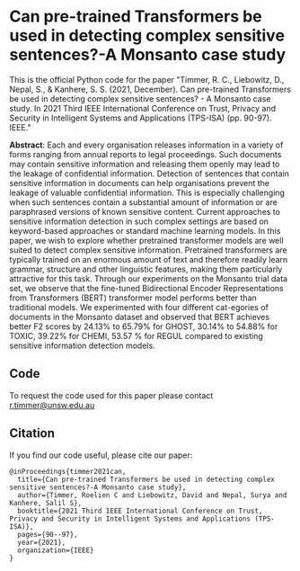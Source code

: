 # Can pre-trained Transformers be used in detecting complex sensitive sentences?-A Monsanto case study

This is the official Python code for the paper "Timmer, R. C., Liebowitz, D., Nepal, S., & Kanhere, S. S. (2021, December). Can pre-trained Transformers be used in detecting complex sensitive sentences? - A Monsanto case study. In 2021 Third IEEE International Conference on Trust, Privacy and Security in Intelligent Systems and Applications (TPS-ISA) (pp. 90-97). IEEE."

**Abstract**:
Each and every organisation releases information in a variety of forms ranging from annual reports to legal proceedings. Such documents may contain sensitive information and releasing them openly may lead to the leakage of confidential information. Detection of sentences that contain sensitive information in documents can help organisations prevent the leakage of valuable confidential information. This is especially challenging when such sentences contain a substantial amount of information or are paraphrased versions of known sensitive content. Current approaches to sensitive information detection in such complex settings are based on keyword-based approaches or standard machine learning models. In this paper, we wish to explore whether pretrained transformer models are well suited to detect complex sensitive information. Pretrained transformers are typically trained on an enormous amount of text and therefore readily learn grammar, structure and other linguistic features, making them particularly attractive for this task. Through our experiments on the Monsanto trial data set, we observe that the fine-tuned Bidirectional Encoder Representations from Transformers (BERT) transformer model performs better than traditional models. We experimented with four different cat-egories of documents in the Monsanto dataset and observed that BERT achieves better F2 scores by 24.13% to 65.79% for GHOST, 30.14% to 54.88% for TOXIC, 39.22% for CHEMI, 53.57 % for REGUL compared to existing sensitive information detection models.

## Code
To request the code used for this paper please contact r.timmer@unsw.edu.au

## Citation 

If you find our code useful, please cite our paper: 

```
@inProceedings{timmer2021can,
  title={Can pre-trained Transformers be used in detecting complex sensitive sentences?-A Monsanto case study},
  author={Timmer, Roelien C and Liebowitz, David and Nepal, Surya and Kanhere, Salil S},
  booktitle={2021 Third IEEE International Conference on Trust, Privacy and Security in Intelligent Systems and Applications (TPS-ISA)},
  pages={90--97},
  year={2021},
  organization={IEEE}
}
```


